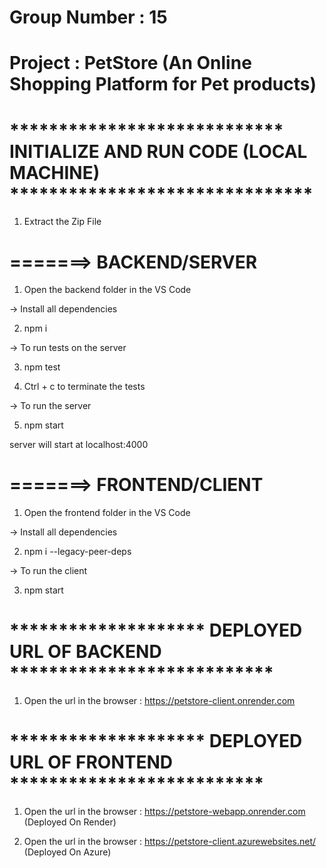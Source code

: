 # Group Number : 15
# Project      : PetStore (An Online Shopping Platform for Pet products)



# **************************** INITIALIZE AND RUN CODE (LOCAL MACHINE)  *******************************  

1. Extract the Zip File 

# =======> BACKEND/SERVER

1. Open the backend folder in the VS Code

-> Install all dependencies

2. npm i

-> To run tests on the server

3. npm test

4. Ctrl + c to terminate the tests

-> To run the server 

5. npm start 

server will start at localhost:4000

# =======> FRONTEND/CLIENT

1. Open the frontend folder in the VS Code

-> Install all dependencies

2. npm i --legacy-peer-deps

-> To run the client

3. npm start 


# ******************** DEPLOYED URL OF BACKEND ***************************
 
  1. Open the url in the browser : https://petstore-client.onrender.com

# ******************** DEPLOYED URL OF FRONTEND **************************

  1. Open the url in the browser : https://petstore-webapp.onrender.com (Deployed On Render)
  
  2. Open the url in the browser : https://petstore-client.azurewebsites.net/ (Deployed On Azure)
